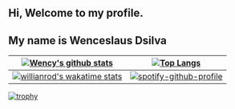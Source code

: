 ## Hi, Welcome to my profile.
## My name is Wenceslaus Dsilva
[![Wency's github stats](https://github-readme-stats.vercel.app/api?username=deadmantfa)](https://github.com/anuraghazra/github-readme-stats)|[![Top Langs](https://github-readme-stats.vercel.app/api/top-langs/?username=deadmantfa)](https://github.com/anuraghazra/github-readme-stats)
---------------------------------------------------------------------------------------------------------------------------------------------|---------------------------------------------------------------------------------------------------------------------------------------------
[![willianrod's wakatime stats](https://github-readme-stats.vercel.app/api/wakatime?username=@deadmantfa)](https://github.com/anuraghazra/github-readme-stats)|[![spotify-github-profile](https://spotify-github-profile.vercel.app/api/view?uid=12173715755&cover_image=true&theme=default)](https://spotify-github-profile.vercel.app/api/view?uid=12173715755&redirect=true)
[![trophy](https://github-profile-trophy.vercel.app/?username=deadmantfa&theme=onedark)](https://github.com/ryo-ma/github-profile-trophy)

